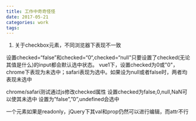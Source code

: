 ```yaml
---
title: 工作中奇奇怪怪
date: 2017-05-21
categories: work
tags: 
---
```


1. 关于checkbox元素，不同浏览器下表现不一致

设置checked=“false”和checked=“0“,checked=“null"只要设置了checked(无论其值是什么)的input都会默认选中状态。
vue1下，设置checked为0或"0"，chrome下表现为未选中；safari表现为选中。如果设为null或者false时，两者均表现未选中

chrome/safari测试通过js修改checked属性
设置checked为false,0,null,NaN可以使其未选中
设置为”false”,”0”,undefined会选中

一个元素如果是readonly，jQuery下其val和prop仍然可以进行编辑，而attr不行